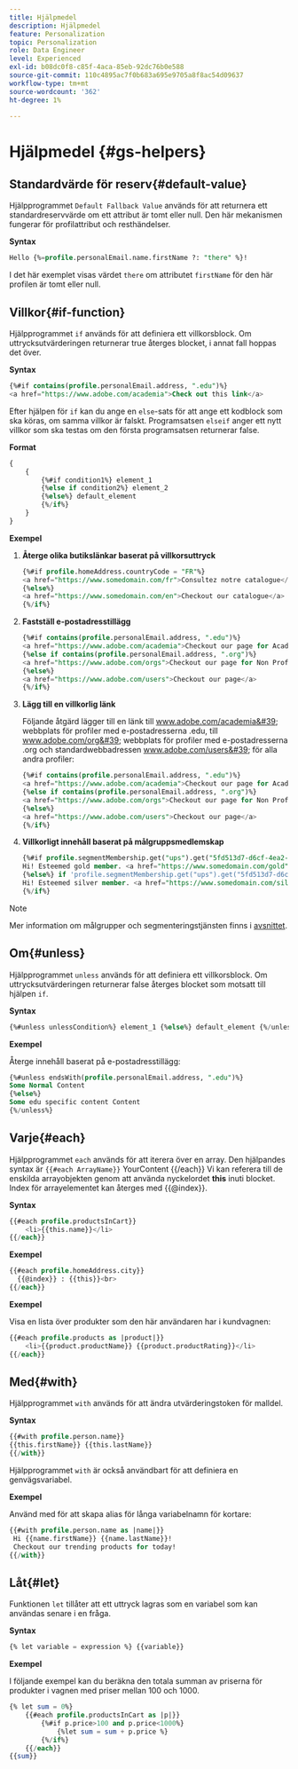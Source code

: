 ```yaml
---
title: Hjälpmedel
description: Hjälpmedel
feature: Personalization
topic: Personalization
role: Data Engineer
level: Experienced
exl-id: b08dc0f8-c85f-4aca-85eb-92dc76b0e588
source-git-commit: 110c4895ac7f0b683a695e9705a8f8ac54d09637
workflow-type: tm+mt
source-wordcount: '362'
ht-degree: 1%

---
```


# Hjälpmedel {#gs-helpers}

## Standardvärde för reserv{#default-value}

Hjälpprogrammet `Default Fallback Value` används för att returnera ett standardreservvärde om ett attribut är tomt eller null. Den här mekanismen fungerar för profilattribut och resthändelser.

**Syntax**

```sql
Hello {%=profile.personalEmail.name.firstName ?: "there" %}!
```

I det här exemplet visas värdet `there` om attributet `firstName` för den här profilen är tomt eller null.

## Villkor{#if-function}

Hjälpprogrammet `if` används för att definiera ett villkorsblock.
Om uttrycksutvärderingen returnerar true återges blocket, i annat fall hoppas det över.

**Syntax**

```sql
{%#if contains(profile.personalEmail.address, ".edu")%}
<a href="https://www.adobe.com/academia">Check out this link</a>
```

Efter hjälpen för `if` kan du ange en `else`-sats för att ange ett kodblock som ska köras, om samma villkor är falskt.
Programsatsen `elseif` anger ett nytt villkor som ska testas om den första programsatsen returnerar false.


**Format**

```sql
{
    {
        {%#if condition1%} element_1 
        {%else if condition2%} element_2 
        {%else%} default_element 
        {%/if%}
    }
}
```

**Exempel**

1. **Återge olika butikslänkar baserat på villkorsuttryck**

   ```sql
   {%#if profile.homeAddress.countryCode = "FR"%}
   <a href="https://www.somedomain.com/fr">Consultez notre catalogue</a>
   {%else%}
   <a href="https://www.somedomain.com/en">Checkout our catalogue</a>
   {%/if%}
   ```

1. **Fastställ e-postadresstillägg**

   ```sql
   {%#if contains(profile.personalEmail.address, ".edu")%}
   <a href="https://www.adobe.com/academia">Checkout our page for Academia personals</a>
   {%else if contains(profile.personalEmail.address, ".org")%}
   <a href="https://www.adobe.com/orgs">Checkout our page for Non Profits</a>
   {%else%}
   <a href="https://www.adobe.com/users">Checkout our page</a>
   {%/if%}
   ```

1. **Lägg till en villkorlig länk**

   Följande åtgärd lägger till en länk till www.adobe.com/academia&#39; webbplats för profiler med e-postadresserna .edu, till www.adobe.com/org&#39; webbplats för profiler med e-postadresserna .org och standardwebbadressen www.adobe.com/users&#39; för alla andra profiler:

   ```sql
   {%#if contains(profile.personalEmail.address, ".edu")%}
   <a href="https://www.adobe.com/academia">Checkout our page for Academia personals</a>
   {%else if contains(profile.personalEmail.address, ".org")%}
   <a href="https://www.adobe.com/orgs">Checkout our page for Non Profits</a>
   {%else%}
   <a href="https://www.adobe.com/users">Checkout our page</a>
   {%/if%}
   ```

1. **Villkorligt innehåll baserat på målgruppsmedlemskap**

   ```sql
   {%#if profile.segmentMembership.get("ups").get("5fd513d7-d6cf-4ea2-856a-585150041a8b").status = "existing"%}
   Hi! Esteemed gold member. <a href="https://www.somedomain.com/gold">Checkout your exclusive perks </a>
   {%else%} if 'profile.segmentMembership.get("ups").get("5fd513d7-d6cf-4ea2-856a-585150041a8c").status = "existing"'%}
   Hi! Esteemed silver member. <a href="https://www.somedomain.com/silver">Checkout your exclusive perks </a>
   {%/if%}
   ```

>[!NOTE]
>
>Mer information om målgrupper och segmenteringstjänsten finns i [avsnittet](../../audience/about-audiences.md).


## Om{#unless}

Hjälpprogrammet `unless` används för att definiera ett villkorsblock. Om uttrycksutvärderingen returnerar false återges blocket som motsatt till hjälpen `if`.

**Syntax**

```sql
{%#unless unlessCondition%} element_1 {%else%} default_element {%/unless%}
```

**Exempel**

Återge innehåll baserat på e-postadresstillägg:

```sql
{%#unless endsWith(profile.personalEmail.address, ".edu")%}
Some Normal Content
{%else%}
Some edu specific content Content
{%/unless%}
```

## Varje{#each}

Hjälpprogrammet `each` används för att iterera över en array.
Den hjälpandes syntax är ```{{#each ArrayName}}``` YourContent {{/each}}
Vi kan referera till de enskilda arrayobjekten genom att använda nyckelordet **this** inuti blocket. Index för arrayelementet kan återges med {{@index}}.

**Syntax**

```sql
{{#each profile.productsInCart}}
    <li>{{this.name}}</li>
{{/each}}
```

**Exempel**

```sql
{{#each profile.homeAddress.city}}
  {{@index}} : {{this}}<br>
{{/each}}
```

**Exempel**

Visa en lista över produkter som den här användaren har i kundvagnen:

```sql
{{#each profile.products as |product|}}
    <li>{{product.productName}} {{product.productRating}}</li>
{{/each}}
```

## Med{#with}

Hjälpprogrammet `with` används för att ändra utvärderingstoken för malldel.

**Syntax**

```sql
{{#with profile.person.name}}
{{this.firstName}} {{this.lastName}}
{{/with}}
```

Hjälpprogrammet `with` är också användbart för att definiera en genvägsvariabel.

**Exempel**

Använd med för att skapa alias för långa variabelnamn för kortare:

```sql
{{#with profile.person.name as |name|}}
 Hi {{name.firstName}} {{name.lastName}}!
 Checkout our trending products for today!
{{/with}}
```

## Låt{#let}

Funktionen `let` tillåter att ett uttryck lagras som en variabel som kan användas senare i en fråga.

**Syntax**

```sql
{% let variable = expression %} {{variable}}
```

**Exempel**

I följande exempel kan du beräkna den totala summan av priserna för produkter i vagnen med priser mellan 100 och 1000.

```sql
{% let sum = 0%}
    {{#each profile.productsInCart as |p|}}
        {%#if p.price>100 and p.price<1000%}
            {%let sum = sum + p.price %}
        {%/if%}
    {{/each}}
{{sum}}
```
